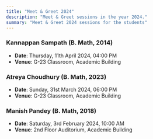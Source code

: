 ```yaml
---
title: "Meet & Greet 2024"
description: "Meet & Greet sessions in the year 2024."
summary: "Meet & Greet 2024 sessions for the students"
---
```


### Kannappan Sampath (B. Math, 2014)

- **Date**: Thursday, 11th April 2024, 04:00 PM
- **Venue**: G-23 Classroom, Academic Building

### Atreya Choudhury (B. Math, 2023)

- **Date**: Sunday, 31st March 2024, 06:00 PM
- **Venue**: G-23 Classroom, Academic Building

### Manish Pandey (B. Math, 2018)

- **Date**: Saturday, 3rd February 2024, 10:00 AM
- **Venue**: 2nd Floor Auditorium, Academic Building
